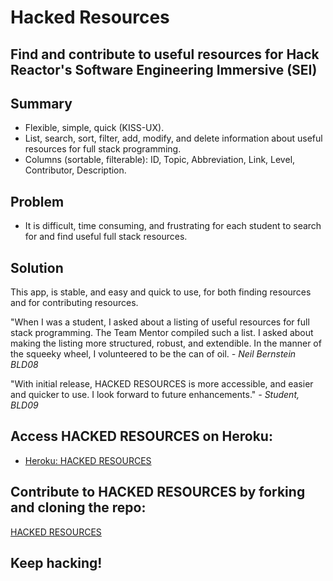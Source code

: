 # Hacked Resources
## Find and contribute to useful resources for Hack Reactor's Software Engineering Immersive (SEI)

## Summary
- Flexible, simple, quick (KISS-UX).
- List, search, sort, filter, add, modify, and delete information about useful resources for full stack programming. 
- Columns (sortable, filterable): ID, Topic, Abbreviation, Link, Level, Contributor, Description.

## Problem
- It is difficult, time consuming, and frustrating for each student to search for and find useful full stack resources.

## Solution
This app, is stable, and easy and quick to use, for both finding resources and for contributing resources. 

"When I was a student, I asked about a listing of useful resources for full stack programming. The Team Mentor compiled such a list. I asked about making the listing more structured, robust, and extendible. In the manner of the squeeky wheel, I volunteered to be the can of oil. *- Neil Bernstein BLD08*

"With initial release, HACKED RESOURCES is more accessible, and easier and quicker to use. I look forward to future enhancements." *- Student, BLD09*

## Access HACKED RESOURCES on Heroku:
- [Heroku: HACKED RESOURCES](https://tranquil-mesa-77742.herokuapp.com/)

## Contribute to HACKED RESOURCES by forking and cloning the repo:
[HACKED RESOURCES](https://github.com/nsbernstein52/hacked-resources)

## **Keep hacking!**

